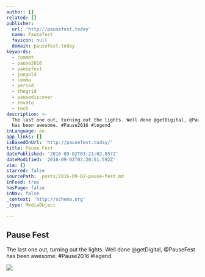 ```yaml
---
author: []
related: []
publisher:
  url: 'http://pausefest.today'
  name: Pausefest
  favicon: null
  domain: pausefest.today
keywords:
  - commat
  - pause2016
  - pausefest
  - jongold
  - comma
  - period
  - thegrid
  - pausediscover
  - envato
  - tech
description: >-
  The last one out, turning out the lights. Well done @getDigital, @PauseFest
  has been awesome. #Pause2016 #legend
inLanguage: en
app_links: []
isBasedOnUrl: 'http://pausefest.today/'
title: Pause Fest
datePublished: '2016-09-02T03:21:02.857Z'
dateModified: '2016-09-02T03:20:51.592Z'
via: {}
starred: false
sourcePath: _posts/2016-09-02-pause-fest.md
inFeed: true
hasPage: false
inNav: false
_context: 'http://schema.org'
_type: MediaObject

---
```

<article style=""><h1>Pause Fest</h1><p>The last one out, turning out the lights. Well done @getDigital, @PauseFest has been awesome. #Pause2016 #legend</p><img src="https://imgflo.herokuapp.com/graph/851b8fd15e770b1/a7c4340e2600a394de781b7037413af6/passthrough.jpg?input=https%3A%2F%2Fs3-us-west-2.amazonaws.com%2Fthe-grid-img%2Fp%2F122d004365f470b47b7aba7a018713661d278aaf.jpg&amp;width=1440" /></article>